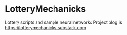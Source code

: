 # LotteryMechanicks
Lottery scripts and sample neural networks
Project blog is https://lotterymechanicks.substack.com
